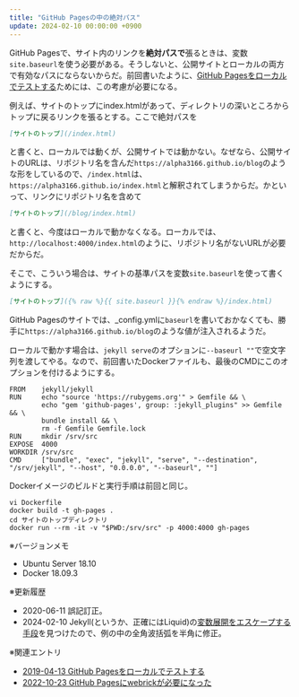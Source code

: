 ```yaml
---
title: "GitHub Pagesの中の絶対パス"
update: 2024-02-10 00:00:00 +0900
---
```


GitHub Pagesで、サイト内のリンクを**絶対パスで**張るときは、変数`site.baseurl`を使う必要がある。そうしないと、公開サイトとローカルの両方で有効なパスにならないからだ。前回書いたように、[GitHub Pagesをローカルでテストする](20190413.html)ためには、この考慮が必要になる。

例えば、サイトのトップにindex.htmlがあって、ディレクトリの深いところからトップに戻るリンクを張るとする。ここで絶対パスを

```markdown
[サイトのトップ](/index.html)
```

と書くと、ローカルでは動くが、公開サイトでは動かない。なぜなら、公開サイトのURLは、リポジトリ名を含んだ`https://alpha3166.github.io/blog`のような形をしているので、`/index.html`は、`https://alpha3166.github.io/index.html`と解釈されてしまうからだ。かといって、リンクにリポジトリ名を含めて

```markdown
[サイトのトップ](/blog/index.html)
```

と書くと、今度はローカルで動かなくなる。ローカルでは、`http://localhost:4000/index.html`のように、リポジトリ名がないURLが必要だからだ。

そこで、こういう場合は、サイトの基準パスを変数`site.baseurl`を使って書くようにする。

```markdown
[サイトのトップ]({% raw %}{{ site.baseurl }}{% endraw %}/index.html)
```

GitHub Pagesのサイトでは、_config.ymlに`baseurl`を書いておかなくても、勝手に`https://alpha3166.github.io/blog`のような値が注入されるようだ。

ローカルで動かす場合は、`jekyll serve`のオプションに`--baseurl ""`で空文字列を渡してやる。なので、前回書いたDockerファイルも、最後のCMDにこのオプションを付けるようにする。

```docker
FROM    jekyll/jekyll
RUN     echo "source 'https://rubygems.org'" > Gemfile && \
        echo "gem 'github-pages', group: :jekyll_plugins" >> Gemfile && \
        bundle install && \
        rm -f Gemfile Gemfile.lock
RUN     mkdir /srv/src
EXPOSE  4000
WORKDIR /srv/src
CMD     ["bundle", "exec", "jekyll", "serve", "--destination", "/srv/jekyll", "--host", "0.0.0.0", "--baseurl", ""]
```

Dockerイメージのビルドと実行手順は前回と同じ。

```shell
vi Dockerfile
docker build -t gh-pages .
cd サイトのトップディレクトリ
docker run --rm -it -v "$PWD:/srv/src" -p 4000:4000 gh-pages
```

※バージョンメモ

- Ubuntu Server 18.10
- Docker 18.09.3

※更新履歴

- 2020-06-11 誤記訂正。
- 2024-02-10 Jekyll(というか、正確にはLiquid)の[変数展開をエスケープする手段](https://stackoverflow.com/questions/3330979/outputting-literal-curly-braces-in-liquid-templates)を見つけたので、例の中の全角波括弧を半角に修正。

※関連エントリ

- [2019-04-13 GitHub Pagesをローカルでテストする](20190413.html)
- [2022-10-23 GitHub Pagesにwebrickが必要になった](20221023.html)
